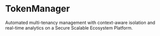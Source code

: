 # TokenManager
Automated multi-tenancy management with context-aware isolation and real-time analytics on a Secure Scalable Ecosystem Platform.
